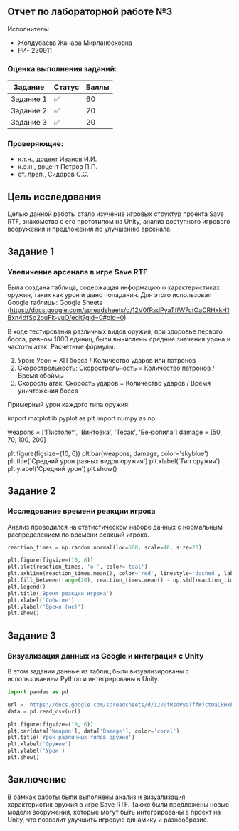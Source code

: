 ## Отчет по лабораторной работе №3

Исполнитель:
- Жолдубаева Жанара Мирланбековна
- РИ- 230911

### Оценка выполнения заданий:

| Задание   | Статус     | Баллы |
|-----------|------------|-------|
| Задание 1 | ✅          | 60    |
| Задание 2 | ✅          | 20    |
| Задание 3 | ✅          | 20    |

### Проверяющие:
- к.т.н., доцент Иванов И.И.
- к.э.н., доцент Петров П.П.
- ст. преп., Сидоров С.С.

## Цель исследования
Целью данной работы стало изучение игровых структур проекта Save RTF, знакомство с его прототипом на Unity, анализ доступного игрового вооружения и предложения по улучшению арсенала.

## Задание 1
### Увеличение арсенала в игре Save RTF
Была создана таблица, содержащая информацию о характеристиках оружия, таких как урон и шанс попадания. Для этого использовал Google таблицы: Google Sheets (https://docs.google.com/spreadsheets/d/12V0fRsdPyaTffW7ctOaCRHxkH1Bxn4dfSq2ouFk-yuQ/edit?gid=0#gid=0).

В ходе тестирования различных видов оружия, при здоровье первого босса, равном 1000 единиц, были вычислены средние значения урона и частоты атак. Расчетные формулы:

1. Урон: Урон = ХП босса / Количество ударов или патронов
2. Скорострельность: Скорострельность = Количество патронов / Время обоймы
3. Скорость атак: Скорость ударов = Количество ударов / Время уничтожения босса

Примерный урон каждого типа оружия:

import matplotlib.pyplot as plt
import numpy as np

weapons = ['Пистолет', 'Винтовка', 'Тесак', 'Бензопила']
damage = [50, 70, 100, 200]

plt.figure(figsize=(10, 6))
plt.bar(weapons, damage, color='skyblue')
plt.title('Средний урон разных видов оружия')
plt.xlabel('Тип оружия')
plt.ylabel('Средний урон')
plt.show()


## Задание 2
### Исследование времени реакции игрока
Анализ проводился на статистическом наборе данных с нормальным распределением по времени реакций игрока. 

```py
reaction_times = np.random.normal(loc=500, scale=40, size=20)

plt.figure(figsize=(10, 6))
plt.plot(reaction_times, 'o-', color='teal')
plt.axhline(reaction_times.mean(), color='red', linestyle='dashed', label=f'Среднее: {reaction_times.mean():.2f} мс')
plt.fill_between(range(20), reaction_times.mean() - np.std(reaction_times), reaction_times.mean() + np.std(reaction_times), color='lightgreen', alpha=0.3, label=f'СКО: ±{np.std(reaction_times):.2f} мс')
plt.legend()
plt.title('Время реакции игрока')
plt.xlabel('Событие')
plt.ylabel('Время (мс)')
plt.show()
```

## Задание 3
### Визуализация данных из Google и интеграция с Unity
В этом задании данные из таблиц были визуализированы с использованием Python и интегрированы в Unity.

```py
import pandas as pd

url = 'https://docs.google.com/spreadsheets/d/12V0fRsdPyaTffW7ctOaCRHxkH1Bxn4dfSq2ouFk-yuQ/export?format=csv'
data = pd.read_csv(url)

plt.figure(figsize=(10, 6))
plt.bar(data['Weapon'], data['Damage'], color='coral')
plt.title('Урон различных типов оружия')
plt.xlabel('Оружие')
plt.ylabel('Урон')
plt.show()

```

## Заключение
В рамках работы были выполнены анализ и визуализация характеристик оружия в игре Save RTF. Также были предложены новые модели вооружения, которые могут быть интегрированы в проект на Unity, что позволит улучшить игровую динамику и разнообразие.
